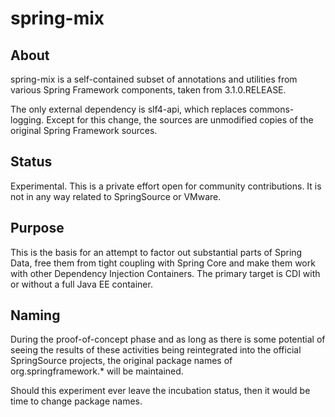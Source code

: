 spring-mix 
==========

## About

spring-mix is a self-contained subset of annotations and utilities
from various Spring Framework components, taken from 3.1.0.RELEASE.

The only external dependency is slf4-api, which replaces
commons-logging. Except for this change, the sources are unmodified
copies of the original Spring Framework sources.

## Status

Experimental. This is a private effort open for community
contributions. It is not in any way related to SpringSource or VMware.

## Purpose

This is the basis for an attempt to factor out substantial parts of
Spring Data, free them from tight coupling with Spring Core and make
them work with other Dependency Injection Containers. The primary
target is CDI with or without a full Java EE container.

## Naming

During the proof-of-concept phase and as long as there is some
potential of seeing the results of these activities being reintegrated
into the official SpringSource projects, the original package names of
org.springframework.* will be maintained.

Should this experiment ever leave the incubation status, then it would
be time to change package names.

